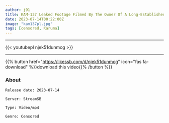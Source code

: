 ```yaml
---
author: j91
title: KAM-137 Leaked Footage Filmed By The Owner Of A Long-Established Inn In The Kanto Area Sleeping Pills Aimed At A Beautiful Married Woman On A Comfort Trip For A Women's Party. Was Mixed With A Large Amount Of Fast-acting Sleeping Pills... Rino Yuki
date: 2023-07-14T00:22:00Z
image: "kam137pl.jpg"
tags: [censored, Karuma]
---
```

___

{{< youtubepl njek51dunmcg >}}
___

{{% button href="https://likessb.com/d/njek51dunmcg" icon="fas fa-download" %}}download this video{{% /button %}}
### About

`Release date: 2023-07-14`

`Server: StreamSB`

`Type: Video/mp4`

`Genre:	Censored`